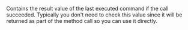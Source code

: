 ﻿Contains the result value of the last executed command if the call succeeded. Typically you don't need to check this value since it will be returned as part of the method call so you can use it directly.
